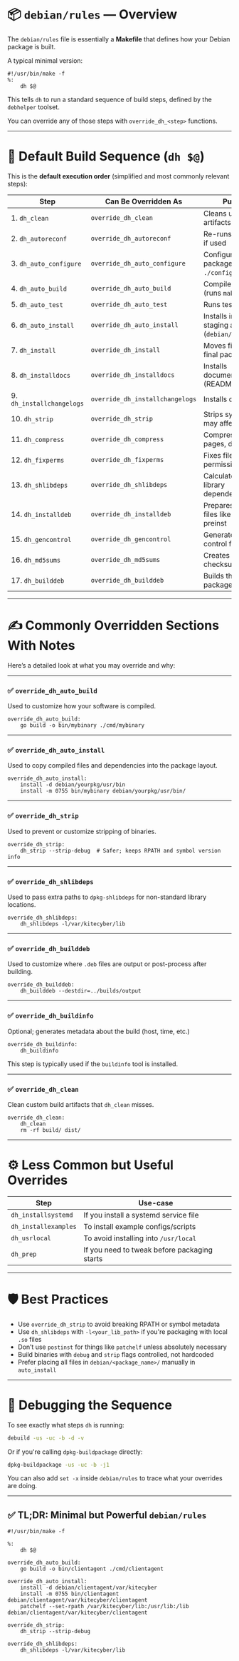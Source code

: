 # 📦 `debian/rules` — Overview

The `debian/rules` file is essentially a **Makefile** that defines how your Debian package is built.

A typical minimal version:

```make
#!/usr/bin/make -f
%:
	dh $@
```

This tells `dh` to run a standard sequence of build steps, defined by the `debhelper` toolset.

You can override any of those steps with `override_dh_<step>` functions.

---

# 🧭 Default Build Sequence (`dh $@`)

This is the **default execution order** (simplified and most commonly relevant steps):

| Step                      | Can Be Overridden As            | Purpose                                              |
| ------------------------- | ------------------------------- | ---------------------------------------------------- |
| 1. `dh_clean`             | `override_dh_clean`             | Cleans up build artifacts                            |
| 2. `dh_autoreconf`        | `override_dh_autoreconf`        | Re-runs `autotools`, if used                         |
| 3. `dh_auto_configure`    | `override_dh_auto_configure`    | Configures the package (runs `./configure`)          |
| 4. `dh_auto_build`        | `override_dh_auto_build`        | Compiles the code (runs `make`)                      |
| 5. `dh_auto_test`         | `override_dh_auto_test`         | Runs tests                                           |
| 6. `dh_auto_install`      | `override_dh_auto_install`      | Installs into the staging area (`debian/<pkgname>/`) |
| 7. `dh_install`           | `override_dh_install`           | Moves files into the final package layout            |
| 8. `dh_installdocs`       | `override_dh_installdocs`       | Installs documentation (README, etc.)                |
| 9. `dh_installchangelogs` | `override_dh_installchangelogs` | Installs changelogs                                  |
| 10. `dh_strip`            | `override_dh_strip`             | Strips symbols (⚠️ may affect RPATH)                 |
| 11. `dh_compress`         | `override_dh_compress`          | Compresses man pages, docs                           |
| 12. `dh_fixperms`         | `override_dh_fixperms`          | Fixes file permissions                               |
| 13. `dh_shlibdeps`        | `override_dh_shlibdeps`         | Calculates shared library dependencies               |
| 14. `dh_installdeb`       | `override_dh_installdeb`        | Prepares control files like postinst, preinst        |
| 15. `dh_gencontrol`       | `override_dh_gencontrol`        | Generates the final control file                     |
| 16. `dh_md5sums`          | `override_dh_md5sums`           | Creates MD5 checksums for files                      |
| 17. `dh_builddeb`         | `override_dh_builddeb`          | Builds the `.deb` package                            |

---

# ✍️ Commonly Overridden Sections With Notes

Here’s a detailed look at what you may override and why:

---

### ✅ `override_dh_auto_build`

Used to customize how your software is compiled.

```make
override_dh_auto_build:
	go build -o bin/mybinary ./cmd/mybinary
```

---

### ✅ `override_dh_auto_install`

Used to copy compiled files and dependencies into the package layout.

```make
override_dh_auto_install:
	install -d debian/yourpkg/usr/bin
	install -m 0755 bin/mybinary debian/yourpkg/usr/bin/
```

---

### ✅ `override_dh_strip`

Used to prevent or customize stripping of binaries.

```make
override_dh_strip:
	dh_strip --strip-debug  # Safer; keeps RPATH and symbol version info
```

---

### ✅ `override_dh_shlibdeps`

Used to pass extra paths to `dpkg-shlibdeps` for non-standard library locations.

```make
override_dh_shlibdeps:
	dh_shlibdeps -l/var/kitecyber/lib
```

---

### ✅ `override_dh_builddeb`

Used to customize where `.deb` files are output or post-process after building.

```make
override_dh_builddeb:
	dh_builddeb --destdir=../builds/output
```

---

### ✅ `override_dh_buildinfo`

Optional; generates metadata about the build (host, time, etc.)

```make
override_dh_buildinfo:
	dh_buildinfo
```

This step is typically used if the `buildinfo` tool is installed.

---

### ✅ `override_dh_clean`

Clean custom build artifacts that `dh_clean` misses.

```make
override_dh_clean:
	dh_clean
	rm -rf build/ dist/
```

---

# ⚙️ Less Common but Useful Overrides

| Step                 | Use-case                                     |
| -------------------- | -------------------------------------------- |
| `dh_installsystemd`  | If you install a systemd service file        |
| `dh_installexamples` | To install example configs/scripts           |
| `dh_usrlocal`        | To avoid installing into `/usr/local`        |
| `dh_prep`            | If you need to tweak before packaging starts |

---

# 🛡️ Best Practices

* Use `override_dh_strip` to avoid breaking RPATH or symbol metadata
* Use `dh_shlibdeps` with `-l<your_lib_path>` if you're packaging with local `.so` files
* Don’t use `postinst` for things like `patchelf` unless absolutely necessary
* Build binaries with `debug` and `strip` flags controlled, not hardcoded
* Prefer placing all files in `debian/<package_name>/` manually in `auto_install`

---

# 🧪 Debugging the Sequence

To see exactly what steps `dh` is running:

```bash
debuild -us -uc -b -d -v
```

Or if you're calling `dpkg-buildpackage` directly:

```bash
dpkg-buildpackage -us -uc -b -j1
```

You can also add `set -x` inside `debian/rules` to trace what your overrides are doing.

---

## ✅ TL;DR: Minimal but Powerful `debian/rules`

```make
#!/usr/bin/make -f

%:
	dh $@

override_dh_auto_build:
	go build -o bin/clientagent ./cmd/clientagent

override_dh_auto_install:
	install -d debian/clientagent/var/kitecyber
	install -m 0755 bin/clientagent debian/clientagent/var/kitecyber/clientagent
	patchelf --set-rpath /var/kitecyber/lib:/usr/lib:/lib debian/clientagent/var/kitecyber/clientagent

override_dh_strip:
	dh_strip --strip-debug

override_dh_shlibdeps:
	dh_shlibdeps -l/var/kitecyber/lib
```